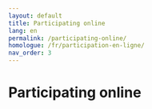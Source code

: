```yaml
---
layout: default
title: Participating online
lang: en
permalink: /participating-online/
homologue: /fr/participation-en-ligne/
nav_order: 3
---
```


# Participating online
